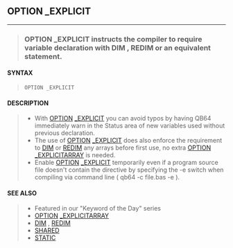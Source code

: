 ## OPTION _EXPLICIT
---
<blockquote>

### OPTION _EXPLICIT instructs the compiler to require variable declaration with DIM , REDIM or an equivalent statement.

</blockquote>

#### SYNTAX

<blockquote>

`OPTION _EXPLICIT`

</blockquote>

#### DESCRIPTION

<blockquote>

* With [OPTION](./OPTION.md) [_EXPLICIT](./_EXPLICIT.md) you can avoid typos by having QB64 immediately warn in the Status area of new variables used without previous declaration.
* The use of [OPTION](./OPTION.md) [_EXPLICIT](./_EXPLICIT.md) does also enforce the requirement to [DIM](./DIM.md) or [REDIM](./REDIM.md) any arrays before first use, no extra [OPTION](./OPTION.md) [_EXPLICITARRAY](./_EXPLICITARRAY.md) is needed.
* Enable [OPTION](./OPTION.md) [_EXPLICIT](./_EXPLICIT.md) temporarily even if a program source file doesn't contain the directive by specifying the -e switch when compiling via command line ( qb64 -c file.bas -e ).


</blockquote>

#### SEE ALSO

<blockquote>

* Featured in our "Keyword of the Day" series
* [OPTION](./OPTION.md) [_EXPLICITARRAY](./_EXPLICITARRAY.md)
* [DIM](./DIM.md) , [REDIM](./REDIM.md)
* [SHARED](./SHARED.md)
* [STATIC](./STATIC.md)

</blockquote>
